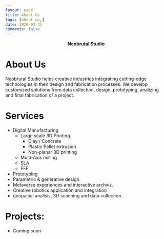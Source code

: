 ```yaml
---
layout: page
title: About Us
tags: [about us,]
date: 2020-03-21
comments: false
---
```


<center><a href="http://neobrutal.com"><b>Neobrutal Studio</b></a></center>

# About Us 
Neobrutal Studio helps creative industries integrating cutting-edge technologies in their design and fabrication processes. We develop customized solutions from data collection, design, prototyping, analizing and final fabrication of a project.

# Services
  - Digital Manufacturing
    - Large scale 3D Printing.
      - Clay / Concrete
      - Plastic Pellet extrusion
      - Non-planar 3D printing
    - Multi-Axis milling
    - SLA
    - FFF 
  - Prototyping
  - Parametric & generative design
  - Metaverse experiences and interactive archviz.
  - Creative robotics application and integration
  - geopacial analisis, 3D  scanning and data collection. 

# Projects:
  - Coming soon

